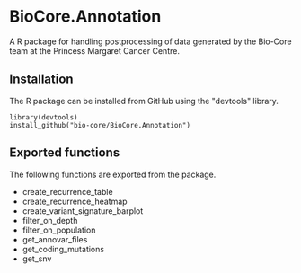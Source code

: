 # BioCore.Annotation

A R package for handling postprocessing of data generated by the Bio-Core team at the Princess Margaret Cancer Centre.

## Installation
The R package can be installed from GitHub using the "devtools" library.

```
library(devtools)
install_github("bio-core/BioCore.Annotation")
```

## Exported functions
The following functions are exported from the package.

*  create_recurrence_table
*  create_recurrence_heatmap
*  create_variant_signature_barplot
*  filter_on_depth
*  filter_on_population
*  get_annovar_files
*  get_coding_mutations
*  get_snv

